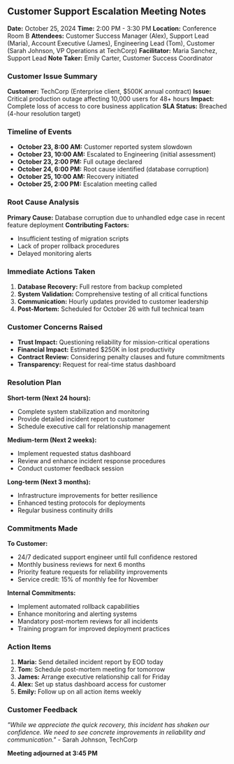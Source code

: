 ## Customer Support Escalation Meeting Notes

**Date:** October 25, 2024
**Time:** 2:00 PM - 3:30 PM
**Location:** Conference Room B
**Attendees:** Customer Success Manager (Alex), Support Lead (Maria), Account Executive (James), Engineering Lead (Tom), Customer (Sarah Johnson, VP Operations at TechCorp)
**Facilitator:** Maria Sanchez, Support Lead
**Note Taker:** Emily Carter, Customer Success Coordinator

### Customer Issue Summary
**Customer:** TechCorp (Enterprise client, $500K annual contract)
**Issue:** Critical production outage affecting 10,000 users for 48+ hours
**Impact:** Complete loss of access to core business application
**SLA Status:** Breached (4-hour resolution target)

### Timeline of Events
- **October 23, 8:00 AM:** Customer reported system slowdown
- **October 23, 10:00 AM:** Escalated to Engineering (initial assessment)
- **October 23, 2:00 PM:** Full outage declared
- **October 24, 6:00 PM:** Root cause identified (database corruption)
- **October 25, 10:00 AM:** Recovery initiated
- **October 25, 2:00 PM:** Escalation meeting called

### Root Cause Analysis
**Primary Cause:** Database corruption due to unhandled edge case in recent feature deployment
**Contributing Factors:**
- Insufficient testing of migration scripts
- Lack of proper rollback procedures
- Delayed monitoring alerts

### Immediate Actions Taken
1. **Database Recovery:** Full restore from backup completed
2. **System Validation:** Comprehensive testing of all critical functions
3. **Communication:** Hourly updates provided to customer leadership
4. **Post-Mortem:** Scheduled for October 26 with full technical team

### Customer Concerns Raised
- **Trust Impact:** Questioning reliability for mission-critical operations
- **Financial Impact:** Estimated $250K in lost productivity
- **Contract Review:** Considering penalty clauses and future commitments
- **Transparency:** Request for real-time status dashboard

### Resolution Plan
**Short-term (Next 24 hours):**
- Complete system stabilization and monitoring
- Provide detailed incident report to customer
- Schedule executive call for relationship management

**Medium-term (Next 2 weeks):**
- Implement requested status dashboard
- Review and enhance incident response procedures
- Conduct customer feedback session

**Long-term (Next 3 months):**
- Infrastructure improvements for better resilience
- Enhanced testing protocols for deployments
- Regular business continuity drills

### Commitments Made
**To Customer:**
- 24/7 dedicated support engineer until full confidence restored
- Monthly business reviews for next 6 months
- Priority feature requests for reliability improvements
- Service credit: 15% of monthly fee for November

**Internal Commitments:**
- Implement automated rollback capabilities
- Enhance monitoring and alerting systems
- Mandatory post-mortem reviews for all incidents
- Training program for improved deployment practices

### Action Items
1. **Maria:** Send detailed incident report by EOD today
2. **Tom:** Schedule post-mortem meeting for tomorrow
3. **James:** Arrange executive relationship call for Friday
4. **Alex:** Set up status dashboard access for customer
5. **Emily:** Follow up on all action items weekly

### Customer Feedback
*"While we appreciate the quick recovery, this incident has shaken our confidence. We need to see concrete improvements in reliability and communication."* - Sarah Johnson, TechCorp

**Meeting adjourned at 3:45 PM**
